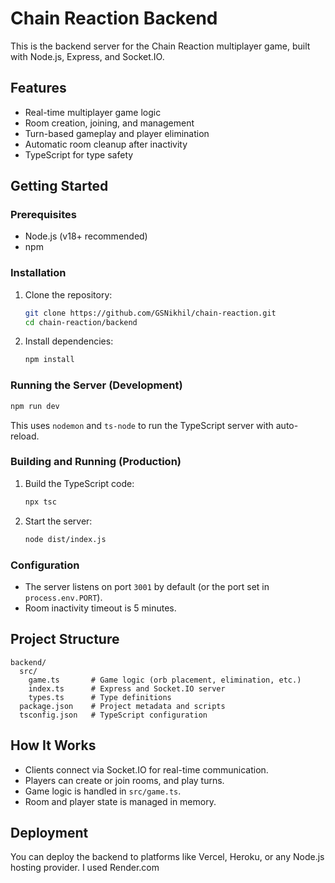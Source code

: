 # Chain Reaction Backend

This is the backend server for the Chain Reaction multiplayer game, built with Node.js, Express, and Socket.IO.

## Features

- Real-time multiplayer game logic
- Room creation, joining, and management
- Turn-based gameplay and player elimination
- Automatic room cleanup after inactivity
- TypeScript for type safety

## Getting Started

### Prerequisites

- Node.js (v18+ recommended)
- npm

### Installation

1. Clone the repository:
   ```sh
   git clone https://github.com/GSNikhil/chain-reaction.git
   cd chain-reaction/backend
   ```

2. Install dependencies:
   ```sh
   npm install
   ```

### Running the Server (Development)

```sh
npm run dev
```
This uses `nodemon` and `ts-node` to run the TypeScript server with auto-reload.

### Building and Running (Production)

1. Build the TypeScript code:
   ```sh
   npx tsc
   ```
2. Start the server:
   ```sh
   node dist/index.js
   ```

### Configuration

- The server listens on port `3001` by default (or the port set in `process.env.PORT`).
- Room inactivity timeout is 5 minutes.

## Project Structure

```
backend/
  src/
    game.ts       # Game logic (orb placement, elimination, etc.)
    index.ts      # Express and Socket.IO server
    types.ts      # Type definitions
  package.json    # Project metadata and scripts
  tsconfig.json   # TypeScript configuration
```

## How It Works

- Clients connect via Socket.IO for real-time communication.
- Players can create or join rooms, and play turns.
- Game logic is handled in `src/game.ts`.
- Room and player state is managed in memory.

## Deployment

You can deploy the backend to platforms like Vercel, Heroku, or any Node.js hosting provider. I used Render.com